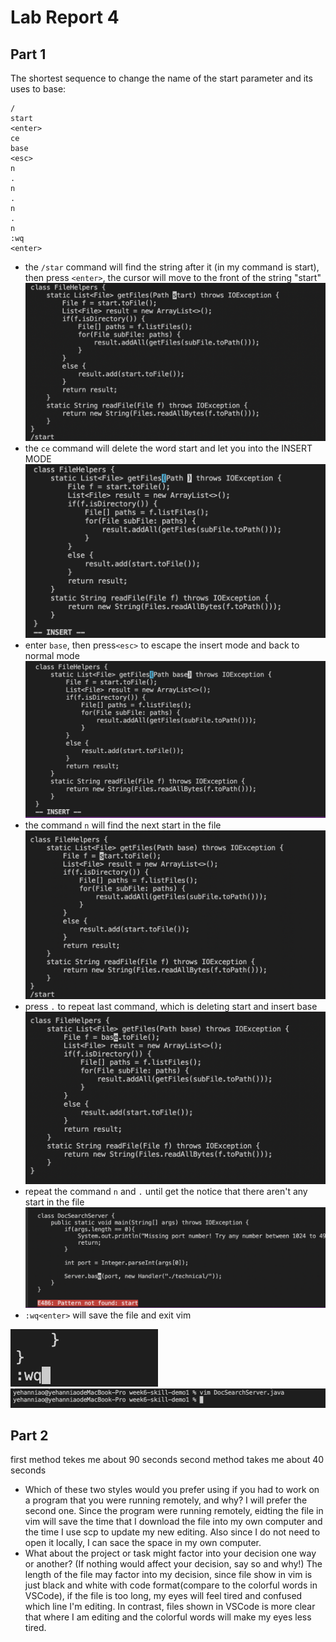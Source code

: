 # Lab Report 4
## Part 1

The shortest sequence to change the name of the start parameter and its uses to base:
```
/
start
<enter>
ce
base
<esc>
n
.
n
.
n
.
n
:wq
<enter>
```
- the `/star` command will find the string after it (in my command is start), then press `<enter>`, the cursor will move to the front of the string "start"
![Image](4.1.jpg)
- the `ce` command will delete the word start and let you into the INSERT MODE
![Image](4.2.jpg)
- enter `base`, then press`<esc>` to escape the insert mode and back to normal mode
![Image](4.3.jpg)
- the command `n` will find the next start in the file
![Image](4.4.jpg)
- press `.` to repeat last command, which is deleting start and insert base
![Image](4.5.jpg)
- repeat the command `n` and `.` until get the notice that there aren't any start in the file
![Image](4.6.jpg)
- `:wq<enter>` will save the file and exit vim

![Image](4.7.jpg)
![Image](4.8.jpg)

## Part 2
first method tekes me about 90 seconds
second method takes me about 40 seconds
- Which of these two styles would you prefer using if you had to work on a program that you were running remotely, and why?
   I will prefer the second one. Since the program were running remotely, eidting the file in vim will save the time that I download the file into my own computer and the time I use scp to update my new editing. Also since I do not need to open it locally, I can sace the space in my own computer.
- What about the project or task might factor into your decision one way or another? (If nothing would affect your decision, say so and why!)
  The length of the file may factor into my decision, since file show in vim is just black and white with code format(compare to the colorful words in VSCode), if the file is too long, my eyes will feel tired and confused which line I'm editing. In contrast, files shown in VSCode is more clear that where I am editing and the colorful words will make my eyes less tired.
